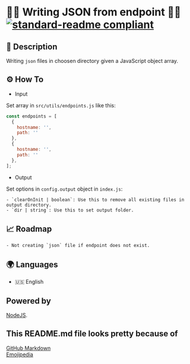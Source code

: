 # 🧑‍💻 Writing JSON from endpoint 🧑‍💻 [![standard-readme compliant](https://img.shields.io/badge/readme%20style-standard-brightgreen.svg?style=flat-square)](https://github.com/RichardLitt/standard-readme)

## 🔖 Description

Writing `json` files in choosen directory given a JavaScript object array.

## ⚙️ How To

* Input

Set array in `src/utils/endpoints.js` like this:

```javascript
const endpoints = [
  {
    hostname: '',
    path: ''
  },
  {
    hostname: '',
    path: ''
  },
];
```

* Output

Set options in `config.output` object in `index.js`:

    - `clearOnInit | boolean`: Use this to remove all existing files in output directory.
    - `dir | string`: Use this to set output folder. 

## 📈 Roadmap

    - Not creating `json` file if endpoint does not exist.

## 🌍 Languages

- 🇺🇸 English

## Powered by

[NodeJS](https://nodejs.org/).

## This README.md file looks pretty because of

[GitHub Markdown](https://guides.github.com/features/mastering-markdown/) \
[Emojipedia](https://emojipedia.org/)
